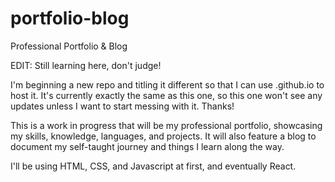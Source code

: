 # portfolio-blog
Professional Portfolio &amp; Blog

EDIT: Still learning here, don't judge!

I'm beginning a new repo and titling it different so that I can use .github.io to host it. It's currently exactly the same as this one, so this one won't see any updates unless I want to start messing with it. Thanks! 

This is a work in progress that will be my professional portfolio, showcasing my skills, knowledge, languages, and projects. It will also feature a blog to document my self-taught journey and things I learn along the way.

I'll be using HTML, CSS, and Javascript at first, and eventually React.
